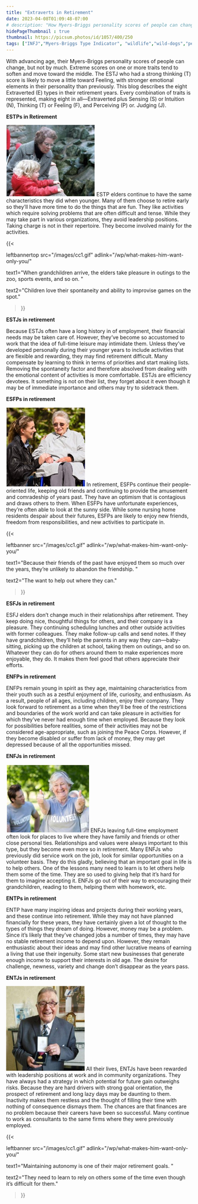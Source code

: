 ```yaml
---
title: "Extraverts in Retirement"
date: 2023-04-08T01:09:48-07:00
# description: "How Myers-Briggs personality scores of people can change with advancing age."
hidePageThumbnail : true 
thumbnail: https://picsum.photos/id/1057/400/250
tags: ["INFJ","Myers-Briggs Type Indicator", "wildlife","wild-dogs","pets","animal-welfare"]
---
```



<!-- This is **bold** text, and this is *emphasized* text.
![infp_injf table](/infp_injf-table.jpg)
Visit the [Hugo](https://gohugo.io) website! -->

<!-- https://beaconstreetusa.com/wp/extraverts-in-retirement/ -->

With advancing age, their Myers-Briggs personality scores of people can change, but not by much. Extreme scores on one or more traits tend to soften and move toward the middle. The ESTJ who had a strong thinking (T) score is likely to move a little toward Feeling, with stronger emotional elements in their personality than previously. This blog describes the eight Extraverted (E) types in their retirement years. Every combination of traits is represented, making eight in all—Extraverted plus Sensing (S) or Intuition (N), Thinking (T) or Feeling (F), and Perceiving (P) or. Judging (J).

**ESTPs in Retirement**

![ESTP Elders](/ESTP_Elders.jpg)
ESTP elders continue to have the same characteristics they did when younger. Many of them choose to retire early so they’ll have more time to do the things that are fun. They like activities which require solving problems that are often difficult and tense. While they may take part in various organizations, they avoid leadership positions. Taking charge is not in their repertoire. They become involved mainly for the activities. 

{{< 

leftbannertop src="/images/cc1.gif" adlink="/wp/what-makes-him-want-only-you/"  

text1="When grandchildren arrive, the elders take pleasure in outings to the zoo, sports events, and so on. " 

text2="Children love their spontaneity and ability to improvise games on the spot."

>}}

**ESTJs in retirement**

Because ESTJs often have a long history in of employment, their financial needs may be taken care of. However, they’ve become so accustomed to work that the idea of full-time leisure may intimidate them. Unless they’ve developed personally during their younger years to include activities that are flexible and rewarding, they may find retirement difficult. Many compensate by learning to think in terms of priorities and start making lists. Removing the spontaneity factor and therefore absolved from dealing with the emotional content of activities is more comfortable. ESTJs are efficiency devotees. It something is not on their list, they forget about it even though it may be of immediate importance and others may try to sidetrack them.

**ESFPs in retirement**

![ESFP Elders](/ESFP_Elders.jpg)
In retirement, ESFPs continue their people-oriented life, keeping old friends and continuing to provide the amusement and comradeship of years past. They have an optimism that is contagious and draws others to them. When ESFPs have unfortunate experiences, they’re often able to look at the sunny side. While some nursing home residents despair about their futures, ESFPs are likely to enjoy new friends, freedom from responsibilities, and new activities to participate in. 

{{< 

leftbanner src="/images/cc1.gif" adlink="/wp/what-makes-him-want-only-you/"  

text1="Because their friends of the past have enjoyed them so much over the years, they’re unlikely to abandon the friendship. " 

text2="The want to help out where they can."

>}}

**ESFJs in retirement**

ESFJ elders don’t change much in their relationships after retirement. They keep doing nice, thoughtful things for others, and their company is a pleasure. They continuing scheduling lunches and other outside activities with former colleagues. They make follow-up calls and send notes. If they have grandchildren, they’ll help the parents in any way they can—baby-sitting, picking up the children at school, taking them on outings, and so on. Whatever they can do for others around them to make experiences more enjoyable, they do. It makes them feel good that others appreciate their efforts.

**ENFPs in retirement**

ENFPs remain young in spirit as they age, maintaining characteristics from their youth such as a zestful enjoyment of life, curiosity, and enthusiasm. As a result, people of all ages, including children, enjoy their company. They look forward to retirement as a time when they’ll be free of the restrictions and boundaries of the work world and can take pleasure in activities for which they’ve never had enough time when employed. Because they look for possibilities before realities, some of their activities may not be considered age-appropriate, such as joining the Peace Corps. However, if they become disabled or suffer from lack of money, they may get depressed because of all the opportunities missed.

**ENFJs in retirement**

![ENFJ Elders](/ENFJ_Elders.jpg)
ENFJs leaving full-time employment often look for places to live where they have family and friends or other close personal ties. Relationships and values were always important to this type, but they become even more so in retirement. Many ENFJs who previously did service work on the job, look for similar opportunities on a volunteer basis. They do this gladly, believing that an important goal in life is to help others. One of the lessons many need to learn is to let others help them some of the time. They are so used to giving help that it’s hard for them to imagine accepting it. ENFJs go out of their way to encouraging their grandchildren, reading to them, helping them with homework, etc.

**ENTPs in retirement**

ENTP have many inspiring ideas and projects during their working years, and these continue into retirement. While they may not have planned financially for these years, they have certainly given a lot of thought to the types of things they dream of doing. However, money may be a problem. Since it’s likely that they’ve changed jobs a number of times, they may have no stable retirement income to depend upon. However, they remain enthusiastic about their ideas and may find other lucrative means of earning a living that use their ingenuity. Some start new businesses that generate enough income to support their interests in old age. The desire for challenge, newness, variety and change don’t disappear as the years pass.

**ENTJs in retirement**

![ENTJ Elders](/ENTJ_Elders.jpg)
All their lives, ENTJs have been rewarded with leadership positions at work and in community organizations. They have always had a strategy in which potential for future gain outweighs risks. Because they are hard drivers with strong goal orientation, the prospect of retirement and long lazy days may be daunting to them. Inactivity makes them restless and the thought of filling their time with nothing of consequence dismays them. The chances are that finances are no problem because their careers have been so successful. Many continue to work as consultants to the same firms where they were previously employed. 

{{< 

leftbanner src="/images/cc1.gif" adlink="/wp/what-makes-him-want-only-you/"  

text1="Maintaining autonomy is one of their major retirement goals. " 

text2="They need to learn to rely on others some of the time even though it’s difficult for them."

>}}